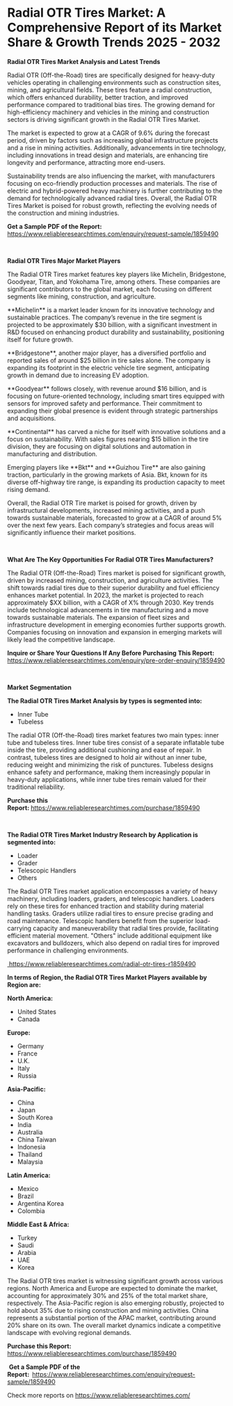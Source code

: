 <p><h1>Radial OTR Tires Market: A Comprehensive Report of its Market Share & Growth Trends 2025 - 2032</h1></p><p><strong>Radial OTR Tires Market Analysis and Latest Trends</strong></p>
<p><p>Radial OTR (Off-the-Road) tires are specifically designed for heavy-duty vehicles operating in challenging environments such as construction sites, mining, and agricultural fields. These tires feature a radial construction, which offers enhanced durability, better traction, and improved performance compared to traditional bias tires. The growing demand for high-efficiency machinery and vehicles in the mining and construction sectors is driving significant growth in the Radial OTR Tires Market. </p><p>The market is expected to grow at a CAGR of 9.6% during the forecast period, driven by factors such as increasing global infrastructure projects and a rise in mining activities. Additionally, advancements in tire technology, including innovations in tread design and materials, are enhancing tire longevity and performance, attracting more end-users. </p><p>Sustainability trends are also influencing the market, with manufacturers focusing on eco-friendly production processes and materials. The rise of electric and hybrid-powered heavy machinery is further contributing to the demand for technologically advanced radial tires. Overall, the Radial OTR Tires Market is poised for robust growth, reflecting the evolving needs of the construction and mining industries.</p></p>
<p><strong>Get a Sample PDF of the Report:&nbsp;</strong> <a href="https://www.reliableresearchtimes.com/enquiry/request-sample/1859490?utm_campaign=3518&utm_medium=2&utm_source=Github&utm_content=ia&utm_term=30032025&utm_id=radial-otr-tires">https://www.reliableresearchtimes.com/enquiry/request-sample/1859490</a></p>
<p>&nbsp;</p>
<p><strong>Radial OTR Tires Major Market Players</strong></p>
<p><p>The Radial OTR Tires market features key players like Michelin, Bridgestone, Goodyear, Titan, and Yokohama Tire, among others. These companies are significant contributors to the global market, each focusing on different segments like mining, construction, and agriculture.</p><p>**Michelin** is a market leader known for its innovative technology and sustainable practices. The company’s revenue in the tire segment is projected to be approximately $30 billion, with a significant investment in R&D focused on enhancing product durability and sustainability, positioning itself for future growth.</p><p>**Bridgestone**, another major player, has a diversified portfolio and reported sales of around $25 billion in tire sales alone. The company is expanding its footprint in the electric vehicle tire segment, anticipating growth in demand due to increasing EV adoption.</p><p>**Goodyear** follows closely, with revenue around $16 billion, and is focusing on future-oriented technology, including smart tires equipped with sensors for improved safety and performance. Their commitment to expanding their global presence is evident through strategic partnerships and acquisitions.</p><p>**Continental** has carved a niche for itself with innovative solutions and a focus on sustainability. With sales figures nearing $15 billion in the tire division, they are focusing on digital solutions and automation in manufacturing and distribution.</p><p>Emerging players like **Bkt** and **Guizhou Tire** are also gaining traction, particularly in the growing markets of Asia. Bkt, known for its diverse off-highway tire range, is expanding its production capacity to meet rising demand.</p><p>Overall, the Radial OTR Tire market is poised for growth, driven by infrastructural developments, increased mining activities, and a push towards sustainable materials, forecasted to grow at a CAGR of around 5% over the next few years. Each company’s strategies and focus areas will significantly influence their market positions.</p></p>
<p>&nbsp;</p>
<p><strong>What Are The Key Opportunities For Radial OTR Tires Manufacturers?</strong></p>
<p><p>The Radial OTR (Off-the-Road) Tires market is poised for significant growth, driven by increased mining, construction, and agriculture activities. The shift towards radial tires due to their superior durability and fuel efficiency enhances market potential. In 2023, the market is projected to reach approximately $XX billion, with a CAGR of X% through 2030. Key trends include technological advancements in tire manufacturing and a move towards sustainable materials. The expansion of fleet sizes and infrastructure development in emerging economies further supports growth. Companies focusing on innovation and expansion in emerging markets will likely lead the competitive landscape.</p></p>
<p><strong>Inquire or Share Your Questions If Any Before Purchasing This Report:</strong> <a href="https://www.reliableresearchtimes.com/enquiry/pre-order-enquiry/1859490?utm_campaign=3518&utm_medium=2&utm_source=Github&utm_content=ia&utm_term=30032025&utm_id=radial-otr-tires">https://www.reliableresearchtimes.com/enquiry/pre-order-enquiry/1859490</a></p>
<p>&nbsp;</p>
<p><strong>Market Segmentation</strong></p>
<p><strong>The Radial OTR Tires Market Analysis by types is segmented into:</strong></p>
<p><ul><li>Inner Tube</li><li>Tubeless</li></ul></p>
<p><p>The radial OTR (Off-the-Road) tires market features two main types: inner tube and tubeless tires. Inner tube tires consist of a separate inflatable tube inside the tire, providing additional cushioning and ease of repair. In contrast, tubeless tires are designed to hold air without an inner tube, reducing weight and minimizing the risk of punctures. Tubeless designs enhance safety and performance, making them increasingly popular in heavy-duty applications, while inner tube tires remain valued for their traditional reliability.</p></p>
<p><strong>Purchase this Report:&nbsp;</strong><a href="https://www.reliableresearchtimes.com/purchase/1859490?utm_campaign=3518&utm_medium=2&utm_source=Github&utm_content=ia&utm_term=30032025&utm_id=radial-otr-tires">https://www.reliableresearchtimes.com/purchase/1859490</a></p>
<p>&nbsp;</p>
<p><strong>The Radial OTR Tires Market Industry Research by Application is segmented into:</strong></p>
<p><ul><li>Loader</li><li>Grader</li><li>Telescopic Handlers</li><li>Others</li></ul></p>
<p><p>The Radial OTR Tires market application encompasses a variety of heavy machinery, including loaders, graders, and telescopic handlers. Loaders rely on these tires for enhanced traction and stability during material handling tasks. Graders utilize radial tires to ensure precise grading and road maintenance. Telescopic handlers benefit from the superior load-carrying capacity and maneuverability that radial tires provide, facilitating efficient material movement. "Others" include additional equipment like excavators and bulldozers, which also depend on radial tires for improved performance in challenging environments.</p></p>
<p><a href="https://www.reliableresearchtimes.com/radial-otr-tires-r1859490?utm_campaign=3518&utm_medium=2&utm_source=Github&utm_content=ia&utm_term=30032025&utm_id=radial-otr-tires">&nbsp;https://www.reliableresearchtimes.com/radial-otr-tires-r1859490</a></p>
<p><strong>In terms of Region, the Radial OTR Tires Market Players available by Region are:</strong></p>
<p>
    <p> <strong> North America: </strong>
        <ul>
            <li>United States</li>
            <li>Canada</li>
        </ul>
        </p> 
    <p> <strong> Europe: </strong>
        <ul>
            <li>Germany</li>
            <li>France</li>
            <li>U.K.</li>
            <li>Italy</li>
            <li>Russia</li>
        </ul>
        </p> 
    <p> <strong> Asia-Pacific: </strong>
        <ul>
            <li>China</li>
            <li>Japan</li>
            <li>South Korea</li>
            <li>India</li>
            <li>Australia</li>
            <li>China Taiwan</li>
            <li>Indonesia</li>
            <li>Thailand</li>
            <li>Malaysia</li>
        </ul>
        </p> 
    <p> <strong> Latin America: </strong>
        <ul>
            <li>Mexico</li>
            <li>Brazil</li>
            <li>Argentina Korea</li>
            <li>Colombia</li>
        </ul>
        </p> 
    <p> <strong> Middle East & Africa: </strong>
        <ul>
            <li>Turkey</li>
            <li>Saudi</li>
            <li>Arabia</li>
            <li>UAE</li>
            <li>Korea</li>
        </ul>
    </p>
    </p>
<p><p>The Radial OTR tires market is witnessing significant growth across various regions. North America and Europe are expected to dominate the market, accounting for approximately 30% and 25% of the total market share, respectively. The Asia-Pacific region is also emerging robustly, projected to hold about 35% due to rising construction and mining activities. China represents a substantial portion of the APAC market, contributing around 20% share on its own. The overall market dynamics indicate a competitive landscape with evolving regional demands.</p></p>
<p><strong>Purchase this Report: </strong><a href="https://www.reliableresearchtimes.com/purchase/1859490?utm_campaign=3518&utm_medium=2&utm_source=Github&utm_content=ia&utm_term=30032025&utm_id=radial-otr-tires">https://www.reliableresearchtimes.com/purchase/1859490</a></p>
<p>&nbsp;<strong>Get a Sample PDF of the Report:&nbsp;&nbsp;</strong><a href="https://www.reliableresearchtimes.com/enquiry/request-sample/1859490?utm_campaign=3518&utm_medium=2&utm_source=Github&utm_content=ia&utm_term=30032025&utm_id=radial-otr-tires">https://www.reliableresearchtimes.com/enquiry/request-sample/1859490</a></p>
<p><strong></strong></p>
<p>Check more reports on <a href="https://www.reliableresearchtimes.com/?utm_campaign=3518&utm_medium=2&utm_source=Github&utm_content=ia&utm_term=30032025&utm_id=radial-otr-tires">https://www.reliableresearchtimes.com/</a></p>